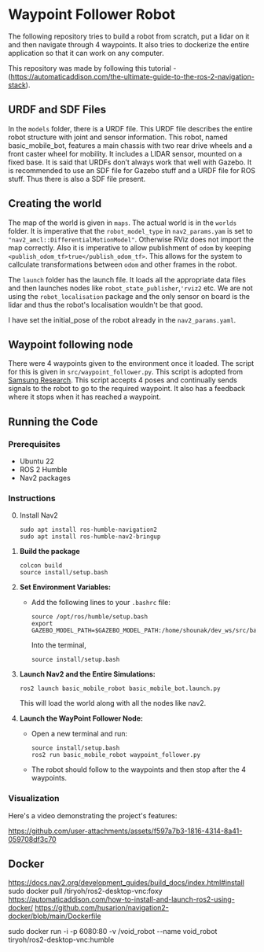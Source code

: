 # Waypoint Follower Robot

The following repository tries to build a robot from scratch, put a lidar on it and then navigate through 4 waypoints.
It also tries to dockerize the entire application so that it can work on any computer.

This repository was made by following this tutorial - (https://automaticaddison.com/the-ultimate-guide-to-the-ros-2-navigation-stack).

## URDF and SDF Files
In the `models` folder, there is a URDF file. This URDF file describes the entire robot structure with joint and sensor information.
This robot, named basic_mobile_bot, features a main chassis with two rear drive wheels and a front caster wheel for mobility. It includes a LIDAR sensor, mounted on a fixed base. It is said that URDFs don’t always work that well with Gazebo. It is recommended to use an SDF file for Gazebo stuff and a URDF file for ROS stuff. Thus there is also a SDF file present.

## Creating the world 
The map of the world is given in `maps`. The actual world is in the `worlds` folder. It is imperative that the `robot_model_type` in `nav2_params.yam` is set to `"nav2_amcl::DifferentialMotionModel"`. Otherwise RViz does not import the map correctly. Also it is imperative to allow publishment of `odom` by keeping `<publish_odom_tf>true</publish_odom_tf>`. This allows for the system to callculate transformations between `odom` and other frames in the robot.  

The `launch` folder has the launch file. It loads all the appropriate data files and then launches nodes like `robot_state_publisher`,`'rviz2` etc.
We are not using the `robot_localisation` package and the only sensor on board is the lidar and thus the robot's localisation wouldn't be that good.   

I have set the initial_pose of the robot already in the `nav2_params.yaml`. 

## Waypoint following node
There were 4 waypoints given to the environment once it loaded. The script for this is given in `src/waypoint_follower.py`.
This script is adopted from [Samsung Research](https://github.com/ros-navigation/navigation2/tree/main/nav2_simple_commander/nav2_simple_commander). This script accepts 4 poses and continually sends signals to the robot to go to the required waypoint. It also has a feedback where it stops when it has reached a waypoint. 

## Running the Code

### Prerequisites
- Ubuntu 22
- ROS 2 Humble
- Nav2 packages

### Instructions

0. Install Nav2
	```
	sudo apt install ros-humble-navigation2
	sudo apt install ros-humble-nav2-bringup
	```

1. **Build the package**
	```
	colcon build
	source install/setup.bash
    ```

2. **Set Environment Variables:**
   - Add the following lines to your `.bashrc` file:
     ```
     source /opt/ros/humble/setup.bash  
     export GAZEBO_MODEL_PATH=$GAZEBO_MODEL_PATH:/home/shounak/dev_ws/src/basic_mobile_robot/models/
     ```
     Into the terminal,

     `source install/setup.bash`

3. **Launch Nav2 and the Entire Simulations:**
     ```
     ros2 launch basic_mobile_robot basic_mobile_bot.launch.py
     ```
     This will load the world along with all the nodes like nav2.

4. **Launch the WayPoint Follower Node:**
   - Open a new terminal and run:
     ```
     source install/setup.bash
     ros2 run basic_mobile_robot waypoint_follower.py
     ```
   - The robot should follow to the waypoints and then stop after the 4 waypoints. 

### Visualization 
<!-- <video width="640" height="480" controls>
  <source src="void_submission.mp4" type="video/mp4">
  Robot following 4 waypoints
</video> -->

Here's a video demonstrating the project's features:

https://github.com/user-attachments/assets/f597a7b3-1816-4314-8a41-059708df3c70

## Docker 


https://docs.nav2.org/development_guides/build_docs/index.html#install
sudo docker pull /tiryoh/ros2-desktop-vnc:foxy
https://automaticaddison.com/how-to-install-and-launch-ros2-using-docker/
https://github.com/husarion/navigation2-docker/blob/main/Dockerfile

sudo docker run -i -p 6080:80 -v /void_robot --name void_robot tiryoh/ros2-desktop-vnc:humble

